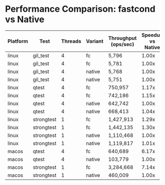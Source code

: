 # Performance Comparison: fastcond vs Native

| Platform | Test | Threads | Variant | Throughput (ops/sec) | Speedup vs Native |
|----------|------|---------|---------|---------------------|-------------------|
| linux | gil_test | 4 | fc | 5,796 | 1.00x |
| linux | gil_test | 4 | fc | 5,781 | 1.00x |
| linux | gil_test | 4 | native | 5,768 | 1.00x |
| linux | gil_test | 4 | native | 5,751 | 1.00x |
| linux | qtest | 4 | fc | 750,957 | 1.17x |
| linux | qtest | 4 | fc | 742,186 | 1.15x |
| linux | qtest | 4 | native | 642,742 | 1.00x |
| linux | qtest | 4 | native | 668,413 | 1.04x |
| linux | strongtest | 1 | fc | 1,427,913 | 1.29x |
| linux | strongtest | 1 | fc | 1,442,135 | 1.30x |
| linux | strongtest | 1 | native | 1,110,468 | 1.00x |
| linux | strongtest | 1 | native | 1,119,817 | 1.01x |
| macos | qtest | 4 | fc | 640,689 | 6.17x |
| macos | qtest | 4 | native | 103,779 | 1.00x |
| macos | strongtest | 1 | fc | 3,284,668 | 7.14x |
| macos | strongtest | 1 | native | 460,009 | 1.00x |